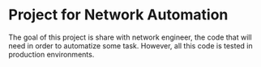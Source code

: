 # Project for Network Automation

The goal of this project is share with network engineer, the code that will need in order to automatize some task.
However, all this code is tested in production environments.
